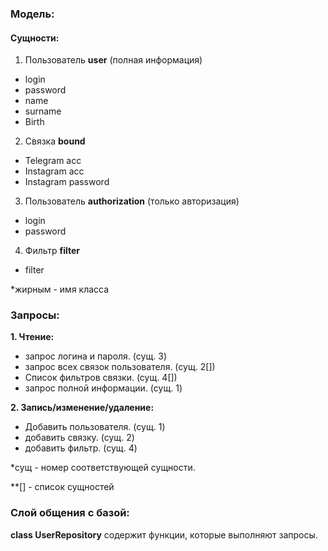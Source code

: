 ### **Модель:**
#### **Сущности:**
1.	Пользователь **user** (полная информация)
 *	login
 * password
 *	name
 *	surname
 *	Birth
2.	Связка **bound**
 *	Telegram acc
 *	Instagram acc
 *	Instagram password
3.	Пользователь **authorization** (только авторизация)
 *	login
 *	password
4.	Фильтр **filter**
 *	filter

*жирным - имя класса


### **Запросы:**

**1.	Чтение:**
 *	запрос логина и пароля. (сущ. 3)
 *	запрос всех связок пользователя.  (сущ. 2[])
 *	Список фильтров связки. (сущ. 4[])
 *	запрос полной информации. (сущ. 1)

**2. Запись/изменение/удаление:**
 *	Добавить пользователя. (сущ. 1)
 *	добавить связку. (сущ. 2)
 *	добавить фильтр. (сущ. 4)

*сущ - номер соответствующей сущности.

**[] - список сущностей

### **Слой общения с базой:**
**class UserRepository** содержит функции, которые выполняют запросы.
